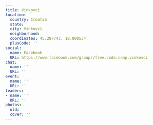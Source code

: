 ```yaml
---
title: Vinkovci
location:
  country: Croatia
  state: 
  city: Vinkovci
  neighborhood: 
  coordinates: 45.287743, 18.800534
  plusCode: ''
social:
  name: Facebook
  URL: https://www.facebook.com/groups/free.code.camp.vinkovci
chat:
  name: ''
  URL: ''
event:
  name: ''
  URL: ''
leaders:
- name: ''
  URL: ''
photos:
  old: 
  cover: ''
---
```

